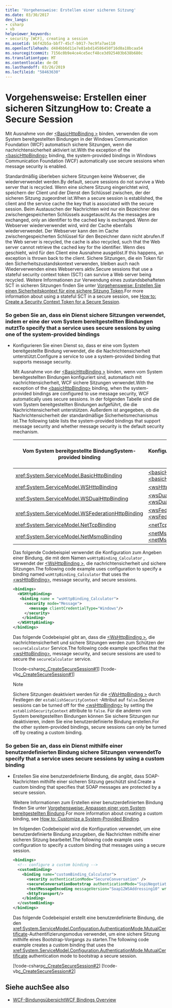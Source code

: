 ```yaml
---
title: 'Vorgehensweise: Erstellen einer sicheren Sitzung'
ms.date: 03/30/2017
dev_langs:
- csharp
- vb
helpviewer_keywords:
- security [WCF], creating a session
ms.assetid: b6f42b5a-bbf7-45cf-b917-7ec9fa7ae110
ms.openlocfilehash: d484bb6d11e7e81ebd14586450f16d8a18bcaa54
ms.sourcegitcommit: 7156c0b9e4ce4ce5ecf48ce3d925403b638b680c
ms.translationtype: MT
ms.contentlocale: de-DE
ms.lasthandoff: 03/26/2019
ms.locfileid: "58463630"
---
```

# <a name="how-to-create-a-secure-session"></a><span data-ttu-id="339d3-102">Vorgehensweise: Erstellen einer sicheren Sitzung</span><span class="sxs-lookup"><span data-stu-id="339d3-102">How to: Create a Secure Session</span></span>
<span data-ttu-id="339d3-103">Mit Ausnahme von der [ \<BasicHttpBinding >](../../../../docs/framework/configure-apps/file-schema/wcf/basichttpbinding.md) binden, verwenden die vom System bereitgestellten Bindungen in der Windows Communication Foundation (WCF) automatisch sichere Sitzungen, wenn die nachrichtensicherheit aktiviert ist.</span><span class="sxs-lookup"><span data-stu-id="339d3-103">With the exception of the [\<basicHttpBinding>](../../../../docs/framework/configure-apps/file-schema/wcf/basichttpbinding.md) binding, the system-provided bindings in Windows Communication Foundation (WCF) automatically use secure sessions when message security is enabled.</span></span>  
  
 <span data-ttu-id="339d3-104">Standardmäßig überleben sichere Sitzungen keine Webserver, die wiederverwendet werden.</span><span class="sxs-lookup"><span data-stu-id="339d3-104">By default, secure sessions do not survive a Web server that is recycled.</span></span> <span data-ttu-id="339d3-105">Wenn eine sichere Sitzung eingerichtet wird, speichern der Client und der Dienst den Schlüssel zwischen, der der sicheren Sitzung zugeordnet ist.</span><span class="sxs-lookup"><span data-stu-id="339d3-105">When a secure session is established, the client and the service cache the key that is associated with the secure session.</span></span> <span data-ttu-id="339d3-106">Beim Austauschen der Nachrichten wird nur ein Bezeichner des zwischengespeicherten Schlüssels ausgetauscht.</span><span class="sxs-lookup"><span data-stu-id="339d3-106">As the messages are exchanged, only an identifier to the cached key is exchanged.</span></span> <span data-ttu-id="339d3-107">Wenn der Webserver wiederverwendet wird, wird der Cache ebenfalls wiederverwendet. Der Webserver kann den im Cache zwischengespeicherten Schlüssel für den Bezeichner dann nicht abrufen.</span><span class="sxs-lookup"><span data-stu-id="339d3-107">If the Web server is recycled, the cache is also recycled, such that the Web server cannot retrieve the cached key for the identifier.</span></span> <span data-ttu-id="339d3-108">Wenn dies geschieht, wird für den Client eine Ausnahme ausgelöst.</span><span class="sxs-lookup"><span data-stu-id="339d3-108">If this happens, an exception is thrown back to the client.</span></span> <span data-ttu-id="339d3-109">Sichere Sitzungen, die ein Token für den Sicherheitszustandskontext verwenden, bleiben auch nach Wiederverwenden eines Webservers aktiv.</span><span class="sxs-lookup"><span data-stu-id="339d3-109">Secure sessions that use a stateful security context token (SCT) can survive a Web server being recycled.</span></span> <span data-ttu-id="339d3-110">Weitere Informationen zur Verwendung eines zustandsbehafteten SCT in sicheren Sitzungen finden Sie unter [Vorgehensweise: Erstellen Sie einen Sicherheitskontext für eine sichere Sitzung Token](../../../../docs/framework/wcf/feature-details/how-to-create-a-security-context-token-for-a-secure-session.md).</span><span class="sxs-lookup"><span data-stu-id="339d3-110">For more information about using a stateful SCT in a secure session, see [How to: Create a Security Context Token for a Secure Session](../../../../docs/framework/wcf/feature-details/how-to-create-a-security-context-token-for-a-secure-session.md).</span></span>  
  
### <a name="to-specify-that-a-service-uses-secure-sessions-by-using-one-of-the-system-provided-bindings"></a><span data-ttu-id="339d3-111">So geben Sie an, dass ein Dienst sichere Sitzungen verwendet, indem er eine der vom System bereitgestellten Bindungen nutzt</span><span class="sxs-lookup"><span data-stu-id="339d3-111">To specify that a service uses secure sessions by using one of the system-provided bindings</span></span>  
  
-   <span data-ttu-id="339d3-112">Konfigurieren Sie einen Dienst so, dass er eine vom System bereitgestellte Bindung verwendet, die die Nachrichtensicherheit unterstützt.</span><span class="sxs-lookup"><span data-stu-id="339d3-112">Configure a service to use a system-provided binding that supports message security.</span></span>  
  
     <span data-ttu-id="339d3-113">Mit Ausnahme von der [ \<BasicHttpBinding >](../../../../docs/framework/configure-apps/file-schema/wcf/basichttpbinding.md) binden, wenn vom System bereitgestellten Bindungen konfiguriert sind, automatisch mit nachrichtensicherheit, WCF sichere Sitzungen verwendet.</span><span class="sxs-lookup"><span data-stu-id="339d3-113">With the exception of the [\<basicHttpBinding>](../../../../docs/framework/configure-apps/file-schema/wcf/basichttpbinding.md) binding, when the system-provided bindings are configured to use message security, WCF automatically uses secure sessions.</span></span> <span data-ttu-id="339d3-114">In der folgenden Tabelle sind die vom System bereitgestellten Bindungen aufgeführt, die die Nachrichtensicherheit unterstützen. Außerdem ist angegeben, ob die Nachrichtensicherheit der standardmäßige Sicherheitsmechanismus ist.</span><span class="sxs-lookup"><span data-stu-id="339d3-114">The following table lists the system-provided bindings that support message security and whether message security is the default security mechanism.</span></span>  
  
    |<span data-ttu-id="339d3-115">Vom System bereitgestellte Bindung</span><span class="sxs-lookup"><span data-stu-id="339d3-115">System-provided binding</span></span>|<span data-ttu-id="339d3-116">Konfigurationselement</span><span class="sxs-lookup"><span data-stu-id="339d3-116">Configuration element</span></span>|<span data-ttu-id="339d3-117">Nachrichtensicherheit standardmäßig aktiviert</span><span class="sxs-lookup"><span data-stu-id="339d3-117">Message security on by default</span></span>|  
    |------------------------------|---------------------------|------------------------------------|  
    |<xref:System.ServiceModel.BasicHttpBinding>|[<span data-ttu-id="339d3-118">\<basicHttpBinding></span><span class="sxs-lookup"><span data-stu-id="339d3-118">\<basicHttpBinding></span></span>](../../../../docs/framework/configure-apps/file-schema/wcf/basichttpbinding.md)|<span data-ttu-id="339d3-119">Nein</span><span class="sxs-lookup"><span data-stu-id="339d3-119">No</span></span>|  
    |<xref:System.ServiceModel.WSHttpBinding>|[<span data-ttu-id="339d3-120">\<wsHttpBinding></span><span class="sxs-lookup"><span data-stu-id="339d3-120">\<wsHttpBinding></span></span>](../../../../docs/framework/configure-apps/file-schema/wcf/wshttpbinding.md)|<span data-ttu-id="339d3-121">Ja</span><span class="sxs-lookup"><span data-stu-id="339d3-121">Yes</span></span>|  
    |<xref:System.ServiceModel.WSDualHttpBinding>|[<span data-ttu-id="339d3-122">\<wsDualHttpBinding></span><span class="sxs-lookup"><span data-stu-id="339d3-122">\<wsDualHttpBinding></span></span>](../../../../docs/framework/configure-apps/file-schema/wcf/wsdualhttpbinding.md)|<span data-ttu-id="339d3-123">Ja</span><span class="sxs-lookup"><span data-stu-id="339d3-123">Yes</span></span>|  
    |<xref:System.ServiceModel.WSFederationHttpBinding>|[<span data-ttu-id="339d3-124">\<wsFederationHttpBinding></span><span class="sxs-lookup"><span data-stu-id="339d3-124">\<wsFederationHttpBinding></span></span>](../../../../docs/framework/configure-apps/file-schema/wcf/wsfederationhttpbinding.md)|<span data-ttu-id="339d3-125">Ja</span><span class="sxs-lookup"><span data-stu-id="339d3-125">Yes</span></span>|  
    |<xref:System.ServiceModel.NetTcpBinding>|[<span data-ttu-id="339d3-126">\<netTcpBinding></span><span class="sxs-lookup"><span data-stu-id="339d3-126">\<netTcpBinding></span></span>](../../../../docs/framework/configure-apps/file-schema/wcf/nettcpbinding.md)|<span data-ttu-id="339d3-127">Nein</span><span class="sxs-lookup"><span data-stu-id="339d3-127">No</span></span>|  
    |<xref:System.ServiceModel.NetMsmqBinding>|[<span data-ttu-id="339d3-128">\<netMsmqBinding></span><span class="sxs-lookup"><span data-stu-id="339d3-128">\<netMsmqBinding></span></span>](../../../../docs/framework/configure-apps/file-schema/wcf/netmsmqbinding.md)|<span data-ttu-id="339d3-129">Nein</span><span class="sxs-lookup"><span data-stu-id="339d3-129">No</span></span>|  
  
     <span data-ttu-id="339d3-130">Das folgende Codebeispiel verwendet die Konfiguration zum Angeben einer Bindung, die mit dem Namen `wsHttpBinding_Calculator` , verwendet der [ \<WsHttpBinding >](../../../../docs/framework/configure-apps/file-schema/wcf/wshttpbinding.md), die nachrichtensicherheit und sichere Sitzungen.</span><span class="sxs-lookup"><span data-stu-id="339d3-130">The following code example uses configuration to specify a binding named `wsHttpBinding_Calculator` that uses the [\<wsHttpBinding>](../../../../docs/framework/configure-apps/file-schema/wcf/wshttpbinding.md), message security, and secure sessions.</span></span>  
  
    ```xml  
    <bindings>  
      <WSHttpBinding>  
       <binding name = "wsHttpBinding_Calculator">  
         <security mode="Message">  
           <message clientCredentialType="Windows"/>  
         </security>  
        </binding>  
      </WSHttpBinding>  
    </bindings>  
    ```  
  
     <span data-ttu-id="339d3-131">Das folgende Codebeispiel gibt an, dass die [ \<WsHttpBinding >](../../../../docs/framework/configure-apps/file-schema/wcf/wshttpbinding.md), die nachrichtensicherheit und sichere Sitzungen werden zum Schützen der `secureCalculator` Service.</span><span class="sxs-lookup"><span data-stu-id="339d3-131">The following code example specifies that the [\<wsHttpBinding>](../../../../docs/framework/configure-apps/file-schema/wcf/wshttpbinding.md), message security, and secure sessions are used to secure the `secureCalculator` service.</span></span>  
  
     [!code-csharp[c_CreateSecureSession#1](../../../../samples/snippets/csharp/VS_Snippets_CFX/c_createsecuresession/cs/secureservice.cs#1)]
     [!code-vb[c_CreateSecureSession#1](../../../../samples/snippets/visualbasic/VS_Snippets_CFX/c_createsecuresession/vb/secureservice.vb#1)]  
  
    > [!NOTE]
    >  <span data-ttu-id="339d3-132">Sichere Sitzungen deaktiviert werden für die [ \<WsHttpBinding >](../../../../docs/framework/configure-apps/file-schema/wcf/wshttpbinding.md) durch Festlegen der `establishSecurityContext` -Attribut auf `false`.</span><span class="sxs-lookup"><span data-stu-id="339d3-132">Secure sessions can be turned off for the [\<wsHttpBinding>](../../../../docs/framework/configure-apps/file-schema/wcf/wshttpbinding.md) by setting the `establishSecurityContext` attribute to `false`.</span></span> <span data-ttu-id="339d3-133">Für die anderen vom System bereitgestellten Bindungen können Sie sichere Sitzungen nur deaktivieren, indem Sie eine benutzerdefinierte Bindung erstellen.</span><span class="sxs-lookup"><span data-stu-id="339d3-133">For the other system-provided bindings, secure sessions can only be turned off by creating a custom binding.</span></span>  
  
### <a name="to-specify-that-a-service-uses-secure-sessions-by-using-a-custom-binding"></a><span data-ttu-id="339d3-134">So geben Sie an, dass ein Dienst mithilfe einer benutzerdefinierten Bindung sichere Sitzungen verwendet</span><span class="sxs-lookup"><span data-stu-id="339d3-134">To specify that a service uses secure sessions by using a custom binding</span></span>  
  
-   <span data-ttu-id="339d3-135">Erstellen Sie eine benutzerdefinierte Bindung, die angibt, dass SOAP-Nachrichten mithilfe einer sicheren Sitzung geschützt sind.</span><span class="sxs-lookup"><span data-stu-id="339d3-135">Create a custom binding that specifies that SOAP messages are protected by a secure session.</span></span>  
  
     <span data-ttu-id="339d3-136">Weitere Informationen zum Erstellen einer benutzerdefinierten Bindung finden Sie unter [Vorgehensweise: Anpassen einer vom System bereitgestellten Bindung](../../../../docs/framework/wcf/extending/how-to-customize-a-system-provided-binding.md).</span><span class="sxs-lookup"><span data-stu-id="339d3-136">For more information about creating a custom binding, see [How to: Customize a System-Provided Binding](../../../../docs/framework/wcf/extending/how-to-customize-a-system-provided-binding.md).</span></span>  
  
     <span data-ttu-id="339d3-137">Im folgenden Codebeispiel wird die Konfiguration verwendet, um eine benutzerdefinierte Bindung anzugeben, die Nachrichten mithilfe einer sicheren Sitzung bearbeitet.</span><span class="sxs-lookup"><span data-stu-id="339d3-137">The following code example uses configuration to specify a custom binding that messages using a secure session.</span></span>  
  
    ```xml  
    <bindings>  
      <!-- configure a custom binding -->  
      <customBinding>  
        <binding name="customBinding_Calculator">  
          <security authenticationMode="SecureConversation" />  
          <secureConversationBootstrap authenticationMode="SspiNegotiated" />  
          <textMessageEncoding messageVersion="Soap12WSAddressing10" writeEncoding="utf-8"/>  
          <httpTransport/>  
        </binding>  
      </customBinding>  
    </bindings>  
    ```  
  
     <span data-ttu-id="339d3-138">Das folgende Codebeispiel erstellt eine benutzerdefinierte Bindung, die den <xref:System.ServiceModel.Configuration.AuthenticationMode.MutualCertificate>-Authentifizierungsmodus verwendet, um eine sichere Sitzung mithilfe eines Bootstrap-Vorgangs zu starten.</span><span class="sxs-lookup"><span data-stu-id="339d3-138">The following code example creates a custom binding that uses the <xref:System.ServiceModel.Configuration.AuthenticationMode.MutualCertificate> authentication mode to bootstrap a secure session.</span></span>  
  
     [!code-csharp[c_CreateSecureSession#2](../../../../samples/snippets/csharp/VS_Snippets_CFX/c_createsecuresession/cs/secureservice.cs#2)]
     [!code-vb[c_CreateSecureSession#2](../../../../samples/snippets/visualbasic/VS_Snippets_CFX/c_createsecuresession/vb/secureservice.vb#2)]  
  
## <a name="see-also"></a><span data-ttu-id="339d3-139">Siehe auch</span><span class="sxs-lookup"><span data-stu-id="339d3-139">See also</span></span>
- [<span data-ttu-id="339d3-140">WCF-Bindungsübersicht</span><span class="sxs-lookup"><span data-stu-id="339d3-140">WCF Bindings Overview</span></span>](../../../../docs/framework/wcf/bindings-overview.md)
